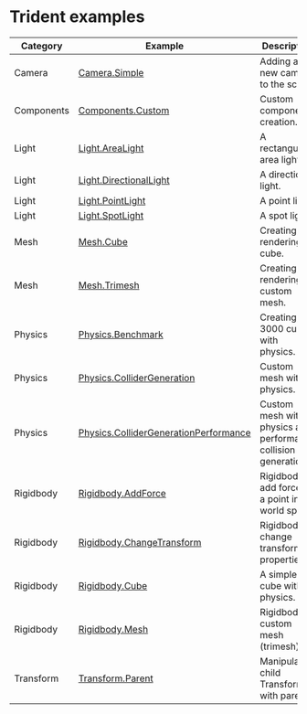 
# Trident examples

|Category|Example|Description|
|-|-|-|
|Camera|[Camera.Simple](https://aifanatic.github.io/Trident/dist-examples/Camera.Simple.html)| Adding a new camera to the scene.|
|Components|[Components.Custom](https://aifanatic.github.io/Trident/dist-examples/Components.Custom.html)| Custom component creation.|
|Light|[Light.AreaLight](https://aifanatic.github.io/Trident/dist-examples/Light.AreaLight.html)| A rectangular area light.|
|Light|[Light.DirectionalLight](https://aifanatic.github.io/Trident/dist-examples/Light.DirectionalLight.html)| A directional light.|
|Light|[Light.PointLight](https://aifanatic.github.io/Trident/dist-examples/Light.PointLight.html)| A point light.|
|Light|[Light.SpotLight](https://aifanatic.github.io/Trident/dist-examples/Light.SpotLight.html)| A spot light.|
|Mesh|[Mesh.Cube](https://aifanatic.github.io/Trident/dist-examples/Mesh.Cube.html)| Creating and rendering a cube.|
|Mesh|[Mesh.Trimesh](https://aifanatic.github.io/Trident/dist-examples/Mesh.Trimesh.html)| Creating and rendering a custom mesh.|
|Physics|[Physics.Benchmark](https://aifanatic.github.io/Trident/dist-examples/Physics.Benchmark.html)| Creating 3000 cubes with physics.|
|Physics|[Physics.ColliderGeneration](https://aifanatic.github.io/Trident/dist-examples/Physics.ColliderGeneration.html)| Custom mesh with physics.|
|Physics|[Physics.ColliderGenerationPerformance](https://aifanatic.github.io/Trident/dist-examples/Physics.ColliderGenerationPerformance.html)| Custom mesh with physics and performance collision generation.|
|Rigidbody|[Rigidbody.AddForce](https://aifanatic.github.io/Trident/dist-examples/Rigidbody.AddForce.html)| Rigidbody add force at a point in world space.|
|Rigidbody|[Rigidbody.ChangeTransform](https://aifanatic.github.io/Trident/dist-examples/Rigidbody.ChangeTransform.html)| Rigidbody change transform properties.|
|Rigidbody|[Rigidbody.Cube](https://aifanatic.github.io/Trident/dist-examples/Rigidbody.Cube.html)| A simple cube with physics.|
|Rigidbody|[Rigidbody.Mesh](https://aifanatic.github.io/Trident/dist-examples/Rigidbody.Mesh.html)| Rigidbody custom mesh (trimesh).|
|Transform|[Transform.Parent](https://aifanatic.github.io/Trident/dist-examples/Transform.Parent.html)| Manipulate child Transform with parent.|
